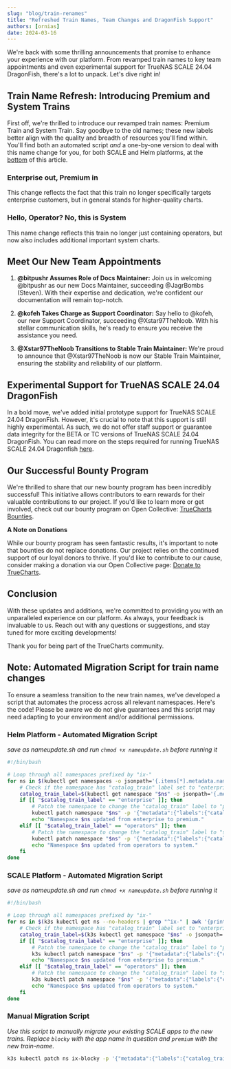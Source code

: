 ```yaml
---
slug: "blog/train-renames"
title: "Refreshed Train Names, Team Changes and DragonFish Support"
authors: [ornias]
date: 2024-03-16
---
```


We're back with some thrilling announcements that promise to enhance your experience with our platform. From revamped train names to key team appointments and even experimental support for TrueNAS SCALE 24.04 DragonFish, there's a lot to unpack. Let's dive right in!

## Train Name Refresh: Introducing Premium and System Trains

First off, we're thrilled to introduce our revamped train names: Premium Train and System Train. Say goodbye to the old names; these new labels better align with the quality and breadth of resources you'll find within.
You'll find both an automated script *and* a one-by-one version to deal with this name change for you, for both SCALE and Helm platforms, at the [bottom](#note-automated-migration-script-for-train-name-changes) of this article.

### Enterprise out, Premium in

This change reflects the fact that this train no longer specifically targets enterprise customers, but in general stands for higher-quality charts.

### Hello, Operator? No, this is System

This name change reflects this train no longer just containing operators, but now also includes additional important system charts.

## Meet Our New Team Appointments

1. **@bitpushr Assumes Role of Docs Maintainer:**
   Join us in welcoming @bitpushr as our new Docs Maintainer, succeeding @JagrBombs (Steven). With their expertise and dedication, we're confident our documentation will remain top-notch.

2. **@kofeh Takes Charge as Support Coordinator:**
   Say hello to @kofeh, our new Support Coordinator, succeeding @Xstar97TheNoob. With his stellar communication skills, he's ready to ensure you receive the assistance you need.

3. **@Xstar97TheNoob Transitions to Stable Train Maintainer:**
   We're proud to announce that @Xstar97TheNoob is now our Stable Train Maintainer, ensuring the stability and reliability of our platform.

## Experimental Support for TrueNAS SCALE 24.04 DragonFish

In a bold move, we've added initial prototype support for TrueNAS SCALE 24.04 DragonFish. However, it's crucial to note that this support is still highly experimental. As such, we do not offer staff support or guarantee data integrity for the BETA or TC versions of TrueNAS SCALE 24.04 DragonFish.
You can read more on the steps required for running TrueNAS SCALE 24.04 Dragonfish [here](https://truecharts.org/manual/SCALE/guides/dragonfish-storage).

## Our Successful Bounty Program

We're thrilled to share that our new bounty program has been incredibly successful! This initiative allows contributors to earn rewards for their valuable contributions to our project. If you'd like to learn more or get involved, check out our bounty program on Open Collective: [TrueCharts Bounties](https://opencollective.com/truecharts-bounties).

**A Note on Donations**

While our bounty program has seen fantastic results, it's important to note that bounties do not replace donations. Our project relies on the continued support of our loyal donors to thrive. If you'd like to contribute to our cause, consider making a donation via our Open Collective page: [Donate to TrueCharts](https://opencollective.com/truecharts).

## Conclusion

With these updates and additions, we're committed to providing you with an unparalleled experience on our platform. As always, your feedback is invaluable to us. Reach out with any questions or suggestions, and stay tuned for more exciting developments!

Thank you for being part of the TrueCharts community.

## Note: Automated Migration Script for train name changes

To ensure a seamless transition to the new train names, we've developed a script that automates the process across all relevant namespaces. Here's the code!
Please be aware we do not give guarantees and this script may need adapting to your environment and/or additional permissions.

### Helm Platform - Automated Migration Script

*save as nameupdate.sh and run `chmod +x nameupdate.sh` before running it*

```bash
#!/bin/bash

# Loop through all namespaces prefixed by "ix-"
for ns in $(kubectl get namespaces -o jsonpath='{.items[*].metadata.name}' | grep '^ix-'); do
    # Check if the namespace has "catalog_train" label set to "enterprise" or "operators"
    catalog_train_label=$(kubectl get namespace "$ns" -o jsonpath='{.metadata.labels.catalog_train}')
    if [[ "$catalog_train_label" == "enterprise" ]]; then
        # Patch the namespace to change the "catalog_train" label to "premium"
        kubectl patch namespace "$ns" -p '{"metadata":{"labels":{"catalog_train":"premium"}}}'
        echo "Namespace $ns updated from enterprise to premium."
    elif [[ "$catalog_train_label" == "operators" ]]; then
        # Patch the namespace to change the "catalog_train" label to "system"
        kubectl patch namespace "$ns" -p '{"metadata":{"labels":{"catalog_train":"system"}}}'
        echo "Namespace $ns updated from operators to system."
    fi
done

```

### SCALE Platform - Automated Migration Script

*save as nameupdate.sh and run `chmod +x nameupdate.sh` before running it*

```bash
#!/bin/bash

# Loop through all namespaces prefixed by "ix-"
for ns in $(k3s kubectl get ns --no-headers | grep "^ix-" | awk '{print $1}' ORS=' '); do
    # Check if the namespace has "catalog_train" label set to "enterprise" or "operators"
    catalog_train_label=$(k3s kubectl get namespace "$ns" -o jsonpath='{.metadata.labels.catalog_train}')
    if [[ "$catalog_train_label" == "enterprise" ]]; then
        # Patch the namespace to change the "catalog_train" label to "premium"
        k3s kubectl patch namespace "$ns" -p '{"metadata":{"labels":{"catalog_train":"premium"}}}'
        echo "Namespace $ns updated from enterprise to premium."
    elif [[ "$catalog_train_label" == "operators" ]]; then
        # Patch the namespace to change the "catalog_train" label to "system"
        k3s kubectl patch namespace "$ns" -p '{"metadata":{"labels":{"catalog_train":"system"}}}'
        echo "Namespace $ns updated from operators to system."
    fi
done

```

### Manual Migration Script

*Use this script to manually migrate your existing SCALE apps to the new trains. Replace `blocky` with the app name in question and `premium` with the new train-name*.

```bash
k3s kubectl patch ns ix-blocky -p '{"metadata":{"labels":{"catalog_train":"premium"}}}'
```
